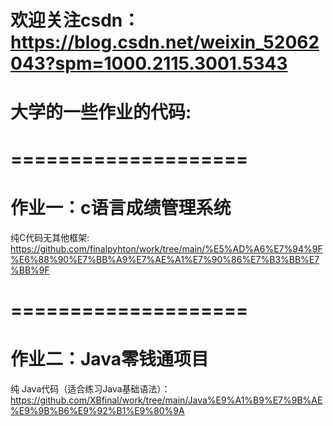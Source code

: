 # 欢迎关注csdn：https://blog.csdn.net/weixin_52062043?spm=1000.2115.3001.5343
# 大学的一些作业的代码:

#   ====================
# 作业一：c语言成绩管理系统 
纯C代码无其他框架: https://github.com/finalpyhton/work/tree/main/%E5%AD%A6%E7%94%9F%E6%88%90%E7%BB%A9%E7%AE%A1%E7%90%86%E7%B3%BB%E7%BB%9F
#   ====================
# 作业二：Java零钱通项目
   纯 Java代码（适合练习Java基础语法）：https://github.com/XBfinal/work/tree/main/Java%E9%A1%B9%E7%9B%AE%E9%9B%B6%E9%92%B1%E9%80%9A
